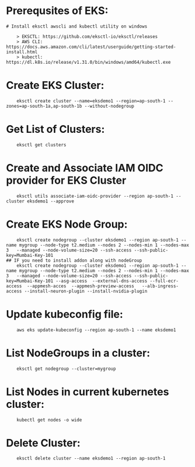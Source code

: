 # Prerequsites of EKS:

	# Install eksctl awscli and kubectl utility on windows 
		
		> EKSCTL: https://github.com/eksctl-io/eksctl/releases 
		> AWS CLI: https://docs.aws.amazon.com/cli/latest/userguide/getting-started-install.html
		> kubectl: https://dl.k8s.io/release/v1.31.0/bin/windows/amd64/kubectl.exe 
		
# Create EKS Cluster:
		
		eksctl create cluster --name=eksdemo1 --region=ap-south-1 --zones=ap-south-1a,ap-south-1b --without-nodegroup 

# Get List of Clusters:

		eksctl get clusters
		
		
# Create and Associate IAM OIDC provider for EKS Cluster

		eksctl utils associate-iam-oidc-provider --region ap-south-1 --cluster eksdemo1 --approve		

# Create EKS Node Group:
		
		eksctl create nodegroup --cluster eksdemo1 --region ap-south-1 --name mygroup --node-type t2.medium --nodes 2 --nodes-min 1 --nodes-max 3   --managed --node-volume-size=20 --ssh-access --ssh-public-key=Mumbai-Key-101     
	## IF you need to install addon along with nodeGroup
		eksctl create nodegroup --cluster eksdemo1 --region ap-south-1 --name mygroup --node-type t2.medium --nodes 2 --nodes-min 1 --nodes-max 3   --managed --node-volume-size=20 --ssh-access --ssh-public-key=Mumbai-Key-101 --asg-access  --external-dns-access --full-ecr-access  --appmesh-acces  --appmesh-preview-access   --alb-ingress-access --install-neuron-plugin --install-nvidia-plugin

# Update kubeconfig file:

		aws eks update-kubeconfig --region ap-south-1 --name eksdemo1
		
# List NodeGroups in a cluster:

		eksctl get nodegroup --cluster=mygroup 

# List Nodes in current kubernetes cluster:

		kubectl get nodes -o wide	
		

# Delete Cluster:

		eksctl delete cluster --name eksdemo1 --region ap-south-1	